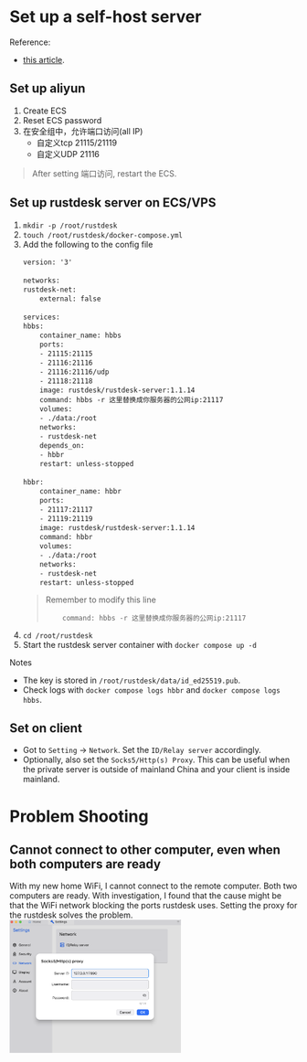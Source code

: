 
# Set up a self-host server
Reference:
- [this article](https://developer.aliyun.com/article/1299504).

## Set up aliyun
1. Create ECS
2. Reset ECS password
3. 在安全组中，允许端口访问(all IP)
    - 自定义tcp 21115/21119
    - 自定义UDP 21116
> After setting 端口访问, restart the ECS.

## Set up rustdesk server on ECS/VPS
1. `mkdir -p /root/rustdesk`
2. `touch /root/rustdesk/docker-compose.yml`
3. Add the following to the config file
    ```
    version: '3'

    networks:
    rustdesk-net:
        external: false

    services:
    hbbs:
        container_name: hbbs
        ports:
        - 21115:21115
        - 21116:21116
        - 21116:21116/udp
        - 21118:21118
        image: rustdesk/rustdesk-server:1.1.14
        command: hbbs -r 这里替换成你服务器的公网ip:21117
        volumes:
        - ./data:/root
        networks:
        - rustdesk-net
        depends_on:
        - hbbr
        restart: unless-stopped

    hbbr:
        container_name: hbbr
        ports:
        - 21117:21117
        - 21119:21119
        image: rustdesk/rustdesk-server:1.1.14
        command: hbbr
        volumes:
        - ./data:/root
        networks:
        - rustdesk-net
        restart: unless-stopped
    ```
    > Remember to modify this line 
    > ```
    >     command: hbbs -r 这里替换成你服务器的公网ip:21117
    > ```
4. `cd /root/rustdesk`
5. Start the rustdesk server container with `docker compose up -d`

Notes
- The key is stored in `/root/rustdesk/data/id_ed25519.pub`.
- Check logs with `docker compose logs hbbr` and `docker compose logs hbbs`.

## Set on client
- Got to `Setting` → `Network`. Set the `ID/Relay server` accordingly.
- Optionally, also set the `Socks5/Http(s) Proxy`. This can be useful when the private server is outside of mainland China and your client is inside mainland.

# Problem Shooting
## Cannot connect to other computer, even when both computers are ready
With my new home WiFi, I cannot connect to the remote computer. Both two computers are ready. With investigation, I found that the cause might be that the WiFi network blocking the ports rustdesk uses. Setting the proxy for the rustdesk solves the problem.
<img src="./asset/rustdesk/2025-08-18-15-34-31.png" width=300 />
